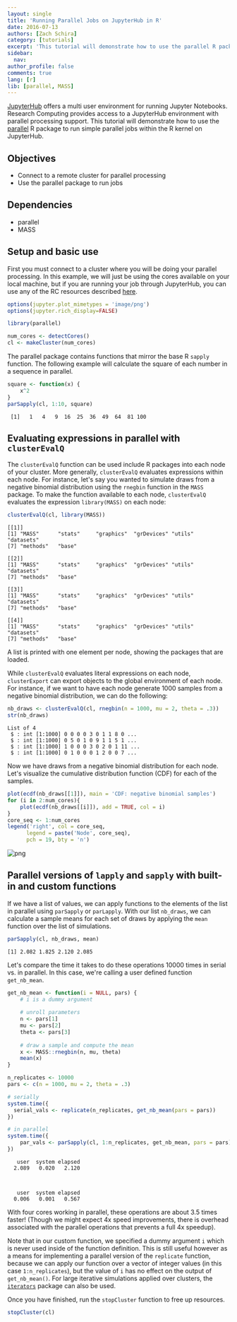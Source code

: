 ```yaml
---
layout: single
title: 'Running Parallel Jobs on JupyterHub in R'
date: 2016-07-13
authors: [Zach Schira]
category: [tutorials]
excerpt: 'This tutorial will demonstrate how to use the parallel R package to run simple parallel jobs within the R kernel on JupyterHub.'
sidebar:
  nav:
author_profile: false
comments: true
lang: [r]
lib: [parallel, MASS]
---
```


[JupyterHub](https://jupyterhub.readthedocs.io/en/latest/) offers a multi user environment for running Jupyter Notebooks. Research Computing provides access to a JupyterHub environment with parallel processing support. This tutorial will demonstrate how to use the [parallel](https://stat.ethz.ch/R-manual/R-devel/library/parallel/doc/parallel.pdf) R package to run simple parallel jobs within the R kernel on JupyterHub. 

## Objectives

- Connect to a remote cluster for parallel processing
- Use the parallel package to run jobs

## Dependencies

- parallel
- MASS

## Setup and basic use

First you must connect to a cluster where you will be doing your parallel processing. In this example, we will just be using the cores available on your local machine, but if you are running your job through JupyterHub, you can use any of the RC resources described [here](https://www.rc.colorado.edu/support/user-guide/jupyterhub.html).


```R
options(jupyter.plot_mimetypes = 'image/png')
options(jupyter.rich_display=FALSE)

library(parallel)

num_cores <- detectCores()
cl <- makeCluster(num_cores)
```

The parallel package contains functions that mirror the base R `sapply` function. The following example will calculate the square of each number in a sequence in parallel.


```R
square <- function(x) {
    x^2
}
parSapply(cl, 1:10, square)
```


     [1]   1   4   9  16  25  36  49  64  81 100


## Evaluating expressions in parallel with `clusterEvalQ`

The `clusterEvalQ` function can be used include R packages into each node of your cluster. 
More generally, `clusterEvalQ` evaluates expressions within each node.
For instance, let's say you wanted to simulate draws from a negative binomial distribution using the `rnegbin` function in the `MASS` package. 
To make the function available to each node, `clusterEvalQ` evaluates the expression `library(MASS)` on each node:


```R
clusterEvalQ(cl, library(MASS))
```


    [[1]]
    [1] "MASS"      "stats"     "graphics"  "grDevices" "utils"     "datasets" 
    [7] "methods"   "base"     
    
    [[2]]
    [1] "MASS"      "stats"     "graphics"  "grDevices" "utils"     "datasets" 
    [7] "methods"   "base"     
    
    [[3]]
    [1] "MASS"      "stats"     "graphics"  "grDevices" "utils"     "datasets" 
    [7] "methods"   "base"     
    
    [[4]]
    [1] "MASS"      "stats"     "graphics"  "grDevices" "utils"     "datasets" 
    [7] "methods"   "base"     



A list is printed with one element per node, showing the packages that are loaded.

While `clusterEvalQ` evaluates literal expressions on each node, `clusterExport` can export objects to the global environment of each node. For instance, if we want to have each node generate 1000 samples from a negative binomial distribution, we can do the following:


```R
nb_draws <- clusterEvalQ(cl, rnegbin(n = 1000, mu = 2, theta = .3))
str(nb_draws)
```

    List of 4
     $ : int [1:1000] 0 0 0 0 3 0 1 1 8 0 ...
     $ : int [1:1000] 0 5 0 1 0 9 1 1 5 1 ...
     $ : int [1:1000] 1 0 0 0 3 0 2 0 1 11 ...
     $ : int [1:1000] 0 1 0 0 0 1 2 0 0 7 ...


Now we have draws from a negative binomial distribution for each node. 
Let's visualize the cumulative distribution function (CDF) for each of the samples.


```R
plot(ecdf(nb_draws[[1]]), main = 'CDF: negative binomial samples')
for (i in 2:num_cores){
    plot(ecdf(nb_draws[[i]]), add = TRUE, col = i)
}
core_seq <- 1:num_cores
legend('right', col = core_seq, 
      legend = paste('Node', core_seq), 
      pch = 19, bty = 'n')
```


![png](/images/parallel-r-on-jupyterhub_files/parallel-r-on-jupyterhub_10_0.png)


## Parallel versions of `lapply` and `sapply` with built-in and custom functions

If we have a list of values, we can apply functions to the elements of the list in parallel using `parSapply` or `parLapply`. 
With our list `nb_draws`, we can calculate a sample means for each set of draws by applying the `mean` function over the list of simulations. 


```R
parSapply(cl, nb_draws, mean)
```


    [1] 2.082 1.825 2.120 2.085


Let's compare the time it takes to do these operations 10000 times in serial vs. in parallel. In this case, we're calling a user defined function `get_nb_mean`.


```R
get_nb_mean <- function(i = NULL, pars) {
    # i is a dummy argument
    
    # unroll parameters
    n <- pars[1] 
    mu <- pars[2]
    theta <- pars[3]
    
    # draw a sample and compute the mean
    x <- MASS::rnegbin(n, mu, theta)
    mean(x)
}

n_replicates <- 10000
pars <- c(n = 1000, mu = 2, theta = .3)

# serially
system.time({
  serial_vals <- replicate(n_replicates, get_nb_mean(pars = pars))  
})

# in parallel
system.time({
    par_vals <- parSapply(cl, 1:n_replicates, get_nb_mean, pars = pars)    
})
```


       user  system elapsed 
      2.089   0.020   2.120 



       user  system elapsed 
      0.006   0.001   0.567 


With four cores working in parallel, these operations are about 3.5 times faster! (Though we might expect 4x speed improvements, there is overhead associated with the parallel operations that prevents a full 4x speedup).

Note that in our custom function, we specified a dummy argument `i` which is never used inside of the function definition. 
This is still useful however as a means for implementing a parallel version of the `replicate` function, because we can apply our function over a vector of integer values (in this case `1:n_replicates`), but the value of `i` has no effect on the output of `get_nb_mean()`.
For large iterative simulations applied over clusters, the [`iterators`](https://cran.r-project.org/web/packages/iterators/index.html) package can also be used. 

Once you have finished, run the `stopCluster` function to free up resources.


```R
stopCluster(cl)
```
